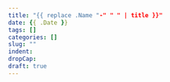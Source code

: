 ```yaml
---
title: "{{ replace .Name "-" " " | title }}"
date: {{ .Date }}
tags: []
categories: []
slug: ""
indent: 
dropCap: 
draft: true
---
```


